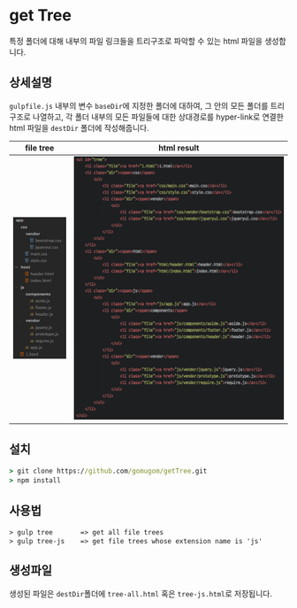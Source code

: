 # get Tree

특정 폴더에 대해 내부의 파일 링크들을 트리구조로 파악할 수 있는 html 파일을 생성합니다.


## 상세설명
`gulpfile.js` 내부의 변수 `baseDir`에 지정한 폴더에 대하여, 그 안의 모든 폴더를 트리구조로 나열하고, 각 폴더 내부의 모든 파일들에 대한 상대경로를 hyper-link로 연결한 html 파일을 `destDir` 폴더에 작성해줍니다.


| file tree | html result |
|---|---|
|![file tree](readme_img/tree.png)|![html result](readme_img/html.png)|


## 설치
```cmd
> git clone https://github.com/gomugom/getTree.git
> npm install
```


## 사용법
```
> gulp tree       => get all file trees
> gulp tree-js    => get file trees whose extension name is 'js'
```


## 생성파일
생성된 파일은 `destDir`폴더에 `tree-all.html` 혹은 `tree-js.html`로 저장됩니다.